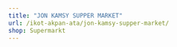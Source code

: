 ```yaml
---
title: "JON KAMSY SUPPER MARKET"
url: /ikot-akpan-ata/jon-kamsy-supper-market/
shop: Supermarkt
---
```

